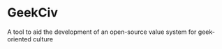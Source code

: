 GeekCiv
=======

A tool to aid the development of an open-source value system for geek-oriented culture